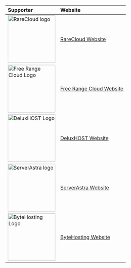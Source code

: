 | Supporter                                                              | Website                                             |
| :--------------------------------------------------------------------- | :-------------------------------------------------- |
| <img src="https://rarecloud.io/rarecloud.png" alt="RareCloud logo" width="150" title="RareCloud"> | [RareCloud Website](https://rarecloud.io/)         |
| <img src="https://freerangecloud.com/images/logo.png" alt="Free Range Cloud Logo" width="150" title="Free Range Cloud"> | [Free Range Cloud Website](https://freerangecloud.com/) |
| <img src="" alt="DeluxHOST Logo" width="150" title="DeluxHOST"> | [DeluxHOST Website](https://deluxhost.net/) |
| <img src="" alt="ServerAstra logo" width="150" title="ServerAstra"> | [ServerAstra Website](https://serverastra.com/)         |
| <img src="https://bytehosting.cloud/full-logo.png" alt="ByteHosting Logo" width="150" title="ByteHosting"> | [ByteHosting Website](https://bytehosting.cloud/) |
